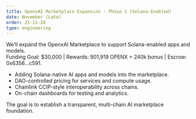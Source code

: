 ```yaml
---
title: OpenxAI Marketplace Expansion - Phase 1 (Solana-Enabled)
date: November (Late)
order: 25-11-20
type: engineering
---
```


We’ll expand the OpenxAI Marketplace to support Solana-enabled apps and models.  
Funding Goal: $30,000 | Rewards: 901,919 OPENX + 240k bonus | Escrow: 0x6356...c591.

- Adding Solana-native AI apps and models into the marketplace.
- DAO-controlled pricing for services and compute usage.
- Chainlink CCIP-style interoperability across chains.
- On-chain dashboards for testing and analytics.

The goal is to establish a transparent, multi-chain AI marketplace foundation.
